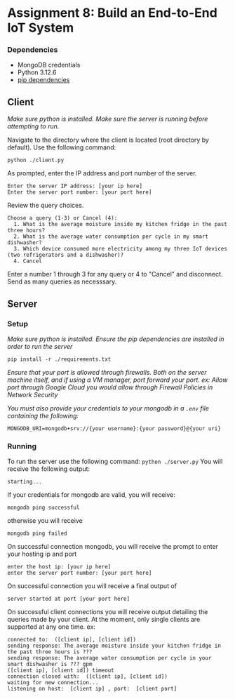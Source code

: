 # Assignment 8: Build an End-to-End IoT System

### Dependencies
* MongoDB credentials
* Python 3.12.6
* [pip dependencies](./requirements.txt)

## Client
*Make sure python is installed. Make sure the server is running before attempting to run.*

Navigate to the directory where the client is located (root directory by default). Use the following command:
```
python ./client.py
```
As prompted, enter the IP address and port number of the server. 
```
Enter the server IP address: [your ip here]
Enter the server port number: [your port here]
```
Review the query choices. 
```
Choose a query (1-3) or Cancel (4):
  1. What is the average moisture inside my kitchen fridge in the past three hours?
  2. What is the average water consumption per cycle in my smart dishwasher?
  3. Which device consumed more electricity among my three IoT devices (two refrigerators and a dishwasher)?
  4. Cancel
```
Enter a number 1 through 3 for any query or 4
to "Cancel" and disconnect. Send as many queries as necesssary.

## Server
### Setup
*Make sure python is installed. Ensure the pip dependencies are installed in order to run the server*

```pip install -r ./requirements.txt```

*Ensure that your port is allowed through firewalls. Both on the server machine itself, and if using a VM manager, port forward your port. ex: Allow port through Google Cloud you would allow through Firewall Policies in Network Security*

*You must also provide your credentials to your mongodb in a ```.env``` file containing the following:*
```
MONGODB_URI=mongodb+srv://{your username}:{your password}@{your uri}
```
### Running
To run the server use the following command:
```python ./server.py```
You will receive the following output:
```
starting...
```
If your credentials for mongodb are valid, you will receive:
```
mongodb ping successful
```
otherwise you will receive
```
mongodb ping failed
```
On successful connection mongodb, you will receive the prompt to enter your hosting ip and port
```
enter the host ip: [your ip here]
enter the server port number: [your port here]
```
On successful connection you will receive a final output of 
```
server started at port [your port here]
```

On successful client connections you will receive output detailing the queries made by your client. At the moment, only single clients are supported at any one time. ex:
```
connected to:  ([client ip], [client id])
sending response: The average moisture inside your kitchen fridge in the past three hours is ???
sending response: The average water consumption per cycle in your smart dishwasher is ??? gpm
([client ip], [client id]) timeout
connection closed with:  ([client ip], [client id])
waiting for new connection...
listening on host:  [client ip] , port:  [client port]
```
